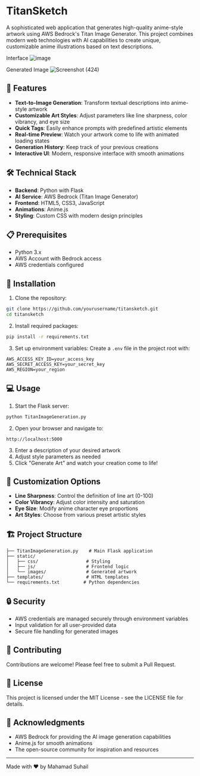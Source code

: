 # TitanSketch

A sophisticated web application that generates high-quality anime-style artwork using AWS Bedrock's Titan Image Generator. This project combines modern web technologies with AI capabilities to create unique, customizable anime illustrations based on text descriptions.

Interface
![image](https://github.com/user-attachments/assets/3a2b6c57-04a2-46fa-be84-1e72d87acbc4)

Generated Image
![Screenshot (424)](https://github.com/user-attachments/assets/5f5f6ac5-e0cc-4fc2-a99b-aeab06f4064d)


## 🌟 Features

- **Text-to-Image Generation**: Transform textual descriptions into anime-style artwork
- **Customizable Art Styles**: Adjust parameters like line sharpness, color vibrancy, and eye size
- **Quick Tags**: Easily enhance prompts with predefined artistic elements
- **Real-time Preview**: Watch your artwork come to life with animated loading states
- **Generation History**: Keep track of your previous creations
- **Interactive UI**: Modern, responsive interface with smooth animations

## 🛠️ Technical Stack

- **Backend**: Python with Flask
- **AI Service**: AWS Bedrock (Titan Image Generator)
- **Frontend**: HTML5, CSS3, JavaScript
- **Animations**: Anime.js
- **Styling**: Custom CSS with modern design principles

## 📋 Prerequisites

- Python 3.x
- AWS Account with Bedrock access
- AWS credentials configured

## 🚀 Installation

1. Clone the repository:
```bash
git clone https://github.com/yourusername/titansketch.git
cd titansketch
```

2. Install required packages:
```bash
pip install -r requirements.txt
```

3. Set up environment variables:
Create a `.env` file in the project root with:
```env
AWS_ACCESS_KEY_ID=your_access_key
AWS_SECRET_ACCESS_KEY=your_secret_key
AWS_REGION=your_region
```

## 💻 Usage

1. Start the Flask server:
```bash
python TitanImageGeneration.py
```

2. Open your browser and navigate to:
```
http://localhost:5000
```

3. Enter a description of your desired artwork
4. Adjust style parameters as needed
5. Click "Generate Art" and watch your creation come to life!

## 🎨 Customization Options

- **Line Sharpness**: Control the definition of line art (0-100)
- **Color Vibrancy**: Adjust color intensity and saturation
- **Eye Size**: Modify anime character eye proportions
- **Art Styles**: Choose from various preset artistic styles

## 🏗️ Project Structure

```
├── TitanImageGeneration.py    # Main Flask application
├── static/
│   ├── css/                  # Styling
│   ├── js/                   # Frontend logic
│   └── images/               # Generated artwork
├── templates/                # HTML templates
└── requirements.txt         # Python dependencies
```

## 🔒 Security

- AWS credentials are managed securely through environment variables
- Input validation for all user-provided data
- Secure file handling for generated images

## 🤝 Contributing

Contributions are welcome! Please feel free to submit a Pull Request.

## 📄 License

This project is licensed under the MIT License - see the LICENSE file for details.

## 🙏 Acknowledgments

- AWS Bedrock for providing the AI image generation capabilities
- Anime.js for smooth animations
- The open-source community for inspiration and resources

---

Made with ❤️ by Mahamad Suhail
